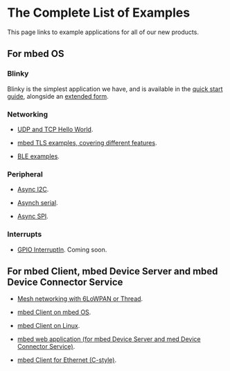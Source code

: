 # The Complete List of Examples

This page links to example applications for all of our new products.

## For mbed OS

### Blinky

Blinky is the simplest application we have, and is available in the [quick start guide](FirstProjectmbedOS.md), alongside an [extended form](Extended_LED.md).

### Networking

* [UDP and TCP Hello World](https://github.com/ARMmbed/mbed-example-network).
 
* [mbed TLS examples, covering different features](https://github.com/ARMmbed/mbedtls).

* [BLE examples](https://github.com/ARMmbed/ble-examples).

### Peripheral 

* [Async I2C](https://github.com/ARMmbed/example-asynch-i2c).

* [Asynch serial](https://github.com/ARMmbed/example-asynch-serial).

* [Async SPI](https://github.com/ARMmbed/example-asynch-spi).

### Interrupts

* [GPIO InterruptIn](https://github.com/ARMmbed/example-mbedos-interruptin). Coming soon.

## For mbed Client, mbed Device Server and mbed Device Connector Service

* [Mesh networking with 6LoWPAN or Thread](https://github.com/ARMmbed/mbed-client-example-6lowpan).

* [mbed Client on mbed OS](https://github.com/ARMmbed/mbed-client-examples).

* [mbed Client on Linux](https://github.com/ARMmbed/mbed-client-linux-example).

* [mbed web application (for mbed Device Server and med Device Connector Service)](https://github.com/ARMmbed/mbed-webapp-example).

* [mbed Client for Ethernet (C-style)](https://github.com/janjongboom/mbed-client-ethernet-c-style/blob/master/mbed-client-ethernet-c-style/README.md).
